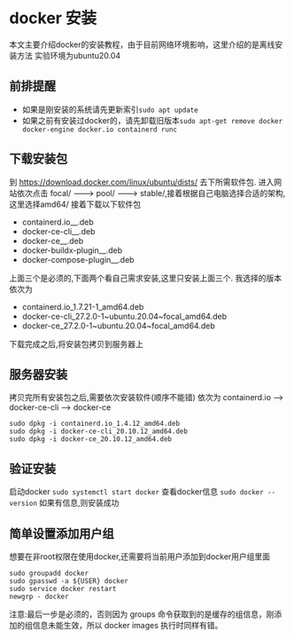 # docker 安装
本文主要介绍docker的安装教程，由于目前网络环境影响，这里介绍的是离线安装方法
实验环境为ubuntu20.04

## 前排提醒
- 如果是刚安装的系统请先更新索引`sudo apt update` 
- 如果之前有安装过docker的，请先卸载旧版本`sudo apt-get remove docker docker-engine docker.io containerd runc`

## 下载安装包
到 https://download.docker.com/linux/ubuntu/dists/ 去下所需软件包.
进入网站依次点击 focal/ ---> pool/ ---> stable/,接着根据自己电脑选择合适的架构,这里选择amd64/
接着下载以下软件包
- containerd.io_<version>_<arch>.deb
- docker-ce-cli_<version>_<arch>.deb
- docker-ce_<version>_<arch>.deb
- docker-buildx-plugin_<version>_<arch>.deb
- docker-compose-plugin_<version>_<arch>.deb

上面三个是必须的,下面两个看自己需求安装,这里只安装上面三个.
我选择的版本依次为
- containerd.io_1.7.21-1_amd64.deb  
- docker-ce-cli_27.2.0-1~ubuntu.20.04~focal_amd64.deb   
- docker-ce_27.2.0-1~ubuntu.20.04~focal_amd64.deb   

下载完成之后,将安装包拷贝到服务器上

## 服务器安装
拷贝完所有安装包之后,需要依次安装软件(顺序不能错)
依次为 containerd.io --> docker-ce-cli --> docker-ce
```
sudo dpkg -i containerd.io_1.4.12_amd64.deb
sudo dpkg -i docker-ce-cli_20.10.12_amd64.deb
sudo dpkg -i docker-ce_20.10.12_amd64.deb
```

## 验证安装
启动docker `sudo systemctl start docker` 
查看docker信息 `sudo docker --version` 
如果有信息,则安装成功

## 简单设置添加用户组
想要在非root权限在使用docker,还需要将当前用户添加到docker用户组里面
```
sudo groupadd docker
sudo gpasswd -a ${USER} docker
sudo service docker restart
newgrp - docker
```
注意:最后一步是必须的，否则因为 groups 命令获取到的是缓存的组信息，刚添加的组信息未能生效，所以 docker images 执行时同样有错。